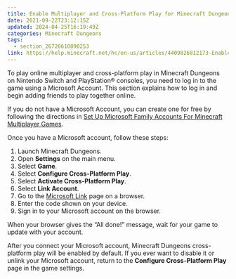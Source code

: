 ```yaml
---
title: Enable Multiplayer and Cross-Platform Play for Minecraft Dungeons
date: 2021-09-22T23:12:15Z
updated: 2024-04-25T16:19:49Z
categories: Minecraft Dungeons
tags:
  - section_26726610890253
link: https://help.minecraft.net/hc/en-us/articles/4409826812173-Enable-Multiplayer-and-Cross-Platform-Play-for-Minecraft-Dungeons
---
```


To play online multiplayer and cross-platform play in Minecraft Dungeons on Nintendo Switch and PlayStation® consoles, you need to log in to the game using a Microsoft Account. This section explains how to log in and begin adding friends to play together online.

If you do not have a Microsoft Account, you can create one for free by following the directions in [Set Up Microsoft Family Accounts For Minecraft Multiplayer Games](../Account-Settings/Set-Up-Microsoft-Family-Accounts-for-Minecraft-Multiplayer-Games.md).

Once you have a Microsoft account, follow these steps:

1.  Launch Minecraft Dungeons.
2.  Open **Settings** on the main menu.
3.  Select **Game**.
4.  Select **Configure Cross-Platform Play**.
5.  Select **Activate Cross-Platform Play**.
6.  Select **Link Account**.
7.  Go to the [Microsoft Link](https://login.live.com/oauth20_remoteconnect.srf) page on a browser.
8.  Enter the code shown on your device.
9.  Sign in to your Microsoft account on the browser.

When your browser gives the “All done!” message, wait for your game to update with your account.

After you connect your Microsoft account, Minecraft Dungeons cross-platform play will be enabled by default. If you ever want to disable it or unlink your Microsoft account, return to the **Configure Cross-Platform Play** page in the game settings.

